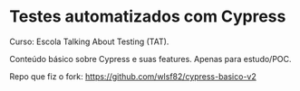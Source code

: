 # Testes automatizados com Cypress
Curso: Escola Talking About Testing (TAT). 

Conteúdo básico sobre Cypress e suas features. Apenas para estudo/POC. 

Repo que fiz o fork: https://github.com/wlsf82/cypress-basico-v2 
